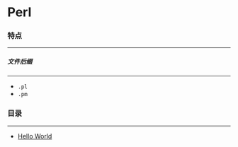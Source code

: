 Perl
===

### 特点
---
##### 文件后缀
---
* `.pl`
* `.pm`

### 目录
---
* [Hello World](https://github.com/PFei-He/Language-Study-Note/tree/master/Perl/Hello%20World)
